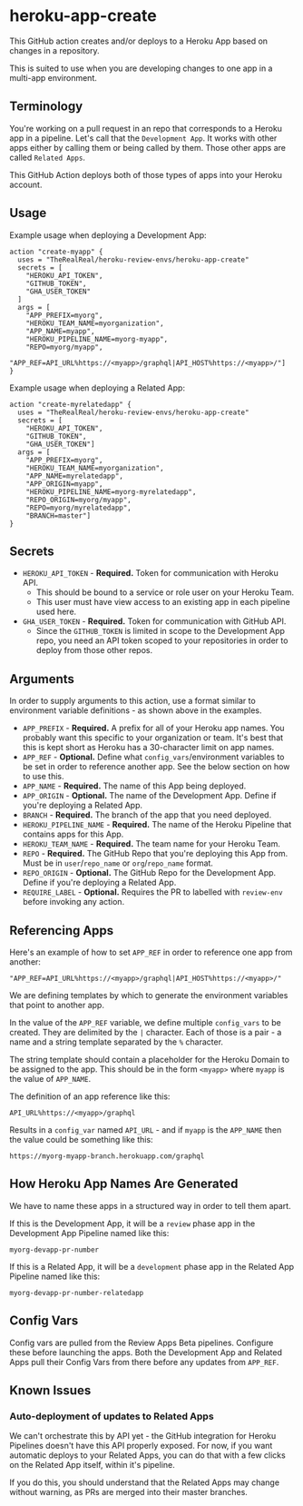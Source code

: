 # heroku-app-create

This GitHub action creates and/or deploys to a Heroku App based on changes in a repository.

This is suited to use when you are developing changes to one app in a multi-app environment.

## Terminology

You're working on a pull request in an repo that corresponds to a Heroku app in a pipeline. Let's call that the `Development App`. It works with other apps either by calling them or being called by them. Those other apps are called `Related Apps`.

This GitHub Action deploys both of those types of apps into your Heroku account.

## Usage

Example usage when deploying a Development App:

```
action "create-myapp" {
  uses = "TheRealReal/heroku-review-envs/heroku-app-create"
  secrets = [
    "HEROKU_API_TOKEN",
    "GITHUB_TOKEN",
    "GHA_USER_TOKEN"
  ]
  args = [
    "APP_PREFIX=myorg",
    "HEROKU_TEAM_NAME=myorganization",
    "APP_NAME=myapp",
    "HEROKU_PIPELINE_NAME=myorg-myapp",
    "REPO=myorg/myapp",
    "APP_REF=API_URL%https://<myapp>/graphql|API_HOST%https://<myapp>/"]
}
```

Example usage when deploying a Related App:

```
action "create-myrelatedapp" {
  uses = "TheRealReal/heroku-review-envs/heroku-app-create"
  secrets = [
    "HEROKU_API_TOKEN",
    "GITHUB_TOKEN",
    "GHA_USER_TOKEN"]
  args = [
    "APP_PREFIX=myorg",
    "HEROKU_TEAM_NAME=myorganization",
    "APP_NAME=myrelatedapp",
    "APP_ORIGIN=myapp",
    "HEROKU_PIPELINE_NAME=myorg-myrelatedapp",
    "REPO_ORIGIN=myorg/myapp",
    "REPO=myorg/myrelatedapp",
    "BRANCH=master"]
}
```

## Secrets

* `HEROKU_API_TOKEN` - **Required.** Token for communication with Heroku API.
  * This should be bound to a service or role user on your Heroku Team.
  * This user must have view access to an existing app in each pipeline used here.
* `GHA_USER_TOKEN` - **Required.** Token for communication with GitHub API.
  * Since the `GITHUB_TOKEN` is limited in scope to the Development App repo, you need an API token scoped to your repositories in order to deploy from those other repos.

## Arguments

In order to supply arguments to this action, use a format similar to environment variable definitions - as shown above in the examples.

* `APP_PREFIX` - **Required.** A prefix for all of your Heroku app names. You probably want this specific to your organization or team. It's best that this is kept short as Heroku has a 30-character limit on app names.
* `APP_REF` - **Optional.** Define what `config_vars`/environment variables to be set in order to reference another app. See the below section on how to use this.
* `APP_NAME` - **Required.** The name of this App being deployed.
* `APP_ORIGIN` - **Optional.** The name of the Development App. Define if you're deploying a Related App.
* `BRANCH` - **Required.** The branch of the app that you need deployed.
* `HEROKU_PIPELINE_NAME` - **Required.** The name of the Heroku Pipeline that contains apps for this App.
* `HEROKU_TEAM_NAME` - **Required.** The team name for your Heroku Team.
* `REPO` - **Required.** The GitHub Repo that you're deploying this App from. Must be in `user`/`repo_name` or `org`/`repo_name` format.
* `REPO_ORIGIN` - **Optional.** The GitHub Repo for the Development App. Define if you're deploying a Related App.
* `REQUIRE_LABEL` - **Optional.** Requires the PR to labelled with `review-env` before invoking any action.

## Referencing Apps

Here's an example of how to set `APP_REF` in order to reference one app from another:
```
"APP_REF=API_URL%https://<myapp>/graphql|API_HOST%https://<myapp>/"
```
We are defining templates by which to generate the environment variables that point to another app.

In the value of the `APP_REF` variable, we define multiple `config_vars` to be created. They are delimited by the `|` character. Each of those is a pair - a name and a string template separated by the `%` character.

The string template should contain a placeholder for the Heroku Domain to be assigned to the app. This should be in the form `<myapp>` where `myapp` is the value of `APP_NAME`.

The definition of an app reference like this:

```
API_URL%https://<myapp>/graphql
```

Results in a `config_var` named `API_URL` - and if `myapp` is the `APP_NAME` then the value could be something like this:

```
https://myorg-myapp-branch.herokuapp.com/graphql
```

## How Heroku App Names Are Generated

We have to name these apps in a structured way in order to tell them apart.

If this is the Development App, it will be a `review` phase app in the Development App Pipeline named like this:

```
myorg-devapp-pr-number
```

If this is a Related App, it will be a `development` phase app in the Related App Pipeline named like this:

```
myorg-devapp-pr-number-relatedapp
```

## Config Vars

Config vars are pulled from the Review Apps Beta pipelines. Configure these before launching the apps. Both the Development App and Related Apps pull their Config Vars from there before any updates from `APP_REF`.

## Known Issues

### Auto-deployment of updates to Related Apps

We can't orchestrate this by API yet - the GitHub integration for Heroku Pipelines doesn't have this API properly exposed. For now, if you want automatic deploys to your Related Apps, you can do that with a few clicks on the Related App itself, within it's pipeline.

If you do this, you should understand that the Related Apps may change without warning, as PRs are merged into their master branches.
